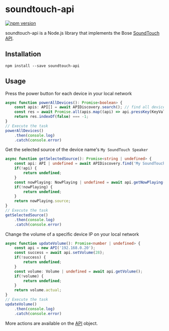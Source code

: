 # soundtouch-api

[![npm version](https://badge.fury.io/js/soundtouch-api.svg)](https://badge.fury.io/js/soundtouch-api)

soundtouch-api is a Node.js library that implements the Bose
[SoundTouch API](https://developer.bose.com/guides/bose-soundtouch-api/bose-soundtouch-api-reference).

## Installation
`npm install --save soundtouch-api`

## Usage

Press the power button for each device in your local network

```typescript
async function powerAllDevices(): Promise<boolean> {
    const apis: API[] = await APIDiscovery.search(); // find all devices in the local network
    const res = await Promise.all(apis.map((api) => api.pressKey(KeyValue.power)));
    return res.indexOf(false) === -1;
}
// Execute the task
powerAllDevices()
    .then(console.log)
    .catch(console.error)
```

Get the selected source of the device name's `My SoundTouch Speaker`

```typescript
async function getSelectedSource(): Promise<string | undefined> {
    const api: API | undefined = await APIDiscovery.find('My SoundTouch Speaker');
    if(!api) {
        return undefined;
    }
    const nowPlaying: NowPlaying | undefined = await api.getNowPlaying();
    if(!nowPlaying) {
        return undefined;
    }
    return nowPlaying.source;
}
// Execute the task
getSelectedSource()
    .then(console.log)
    .catch(console.error)
```

Change the volume of a specific device IP on your local network

```typescript
async function updateVolume(): Promise<number | undefined> {
    const api = new API('192.168.0.20');
    const success = await api.setVolume(28);
    if(!success) {
        return undefined;
    }
    const volume: Volume | undefined = await api.getVolume();
    if(!volume) {
        return undefined;
    }
    return volume.actual;
}
// Execute the task
updateVolume()
    .then(console.log)
    .catch(console.error)
```

More actions are available on the [API](src/api.ts) object.

